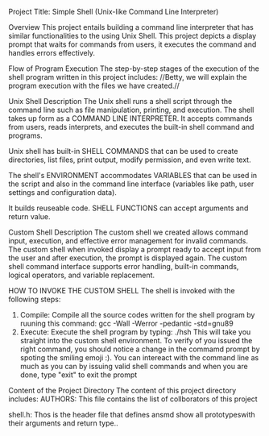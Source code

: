 Project Title: Simple Shell (Unix-like Command Line Interpreter)

Overview
This project entails building a command line interpreter that has similar functionalities to the using Unix Shell. This project depicts a display prompt that waits for commands from users, it executes the command and handles errors effectively.

Flow of Program Execution
The step-by-step stages of the execution of the shell program written in this project includes:
//Betty, we will explain the program execution with the files we have created.//

Unix Shell Description
The Unix shell runs a shell script through the command line such as file manipulation, printing, and execution. The shell takes up form as a COMMAND LINE INTERPRETER. It accepts commands from users, reads interprets, and executes the built-in shell command and programs.

Unix shell has built-in SHELL COMMANDS that can be used to create directories, list files, print output, modify permission, and even write text.

The shell's ENVIRONMENT accommodates VARIABLES that can be used in the script and also in the command line interface (variables like path, user settings and configuration data).

It builds reuseable code. SHELL FUNCTIONS can accept arguments and return value.

Custom Shell Description
The custom shell we created allows command input, execution, and effective error management for invalid commands. The custom shell when invoked display a prompt ready to accept input from the user and after execution, the prompt is displayed again.
The custom shell command interface supports error handling, built-in commands, logical operators, and variable replacement.

HOW TO INVOKE THE CUSTOM SHELL
The shell is invoked with the following steps:
1. Compile: Compile all the source codes written for the shell program by ruuning this command: gcc -Wall -Werror -pedantic -std=gnu89 
2. Execute: Execute the shell program by typing: ./hsh
This will take you straight into the custom shell environment. To verify of you issued the right command, you should notice a change in the commamd prompt by spoting the smiling emoji :).
You can intereact with the command line as much as you can by issuing valid shell commands and when you are done, type "exit" to exit the prompt

Content of the Project Directory
The content of this project directory includes:
AUTHORS: This file contains the list of collborators of this project

shell.h: Thos is the header file that defines ansmd show all prototypeswith their arguments and return type..
